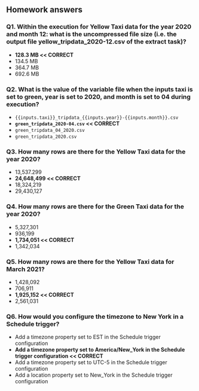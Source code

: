 ## Homework answers

### Q1. Within the execution for Yellow Taxi data for the year 2020 and month 12: what is the uncompressed file size (i.e. the output file yellow_tripdata_2020-12.csv of the extract task)?

- **128.3 MB << CORRECT**
- 134.5 MB
- 364.7 MB
- 692.6 MB

### Q2. What is the value of the variable file when the inputs taxi is set to green, year is set to 2020, and month is set to 04 during execution?

- `{{inputs.taxi}}_tripdata_{{inputs.year}}-{{inputs.month}}.csv`
- **`green_tripdata_2020-04.csv` << CORRECT**
- `green_tripdata_04_2020.csv`
- `green_tripdata_2020.csv`

### Q3. How many rows are there for the Yellow Taxi data for the year 2020?

- 13,537.299
- **24,648,499 << CORRECT**
- 18,324,219
- 29,430,127

### Q4. How many rows are there for the Green Taxi data for the year 2020?

- 5,327,301
- 936,199
- **1,734,051 << CORRECT**
- 1,342,034

### Q5. How many rows are there for the Yellow Taxi data for March 2021?

- 1,428,092
- 706,911
- **1,925,152 << CORRECT**
- 2,561,031

### Q6. How would you configure the timezone to New York in a Schedule trigger?

- Add a timezone property set to EST in the Schedule trigger configuration
- **Add a timezone property set to America/New_York in the Schedule trigger configuration << CORRECT**
- Add a timezone property set to UTC-5 in the Schedule trigger configuration
- Add a location property set to New_York in the Schedule trigger configuration